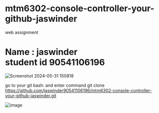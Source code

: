 # mtm6302-console-controller-your-github-jaswinder
web assignment 
<h1>Name : jaswinder<br>student id 90541106196</h1>

![Screenshot 2024-05-31 150818](https://github.com/jaswinder90541106196/mtm6302-console-controller-your-github-jaswinder/assets/133888765/5744d870-830d-42d8-b591-0012a2aa5f6f)

go to your git bash: and enter command git clone https://github.com/jaswinder90541106196/mtm6302-console-controller-your-github-jaswinder.git

![image](https://github.com/jaswinder90541106196/mtm6302-console-controller-your-github-jaswinder/assets/133888765/bca8083a-ff75-4a8f-9d51-ab99fac8d3cf)

